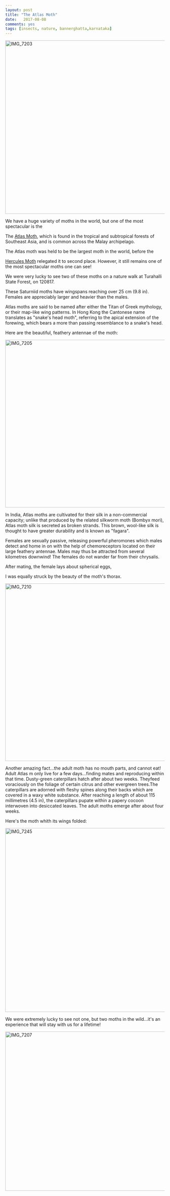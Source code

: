 ```yaml
---
layout: post
title: "The Atlas Moth"
date:   2017-08-08
comments: yes
tags: [insects, nature, bannerghatta,karnataka]
---
```

 <a data-flickr-embed="true"  href="https://www.flickr.com/photos/86494503@N00/36370992912/in/album-72157684936846094/" title="IMG_7203"><img src="https://farm5.staticflickr.com/4343/36370992912_6499523cd4_c.jpg" width="800" height="548" alt="IMG_7203"></a>
 
 We have a huge variety of moths in the world, but one of the most spectacular is the
  
 The [Atlas Moth](https://en.wikipedia.org/wiki/Attacus_atlas), which is found in the tropical and subtropical forests of Southeast Asia, and is common across the Malay archipelago.
 
 The Atlas moth was held to be the largest moth in the world, before the 
 
 [Hercules Moth](https://en.wikipedia.org/wiki/Coscinocera_hercules) relegated it to second place. However, it still remains one of the most spectacular moths one can see!
 
 We were very lucky to see two of these moths on a nature walk at Turahalli State Forest, on 120817.
 
 These Saturniid moths have wingspans  reaching over 25 cm (9.8 in). Females are appreciably larger and heavier than the males.
 
 Atlas moths are said to be named after either the Titan of Greek mythology, or their map-like wing patterns. In Hong Kong the Cantonese name translates as "snake's head moth", referring to the apical extension of the forewing, which bears a more than passing resemblance to a snake's head.
 
Here are the beautiful, feathery antennae of the moth:

<a data-flickr-embed="true"  href="https://www.flickr.com/photos/86494503@N00/36370995492/in/album-72157684936846094/" title="IMG_7205"><img src="https://farm5.staticflickr.com/4366/36370995492_0d9d188a70_c.jpg" width="800" height="530" alt="IMG_7205"></a>

In India, Atlas moths are cultivated for their silk in a non-commercial capacity; unlike that produced by the related silkworm moth (Bombyx mori), Atlas moth silk is secreted as broken strands. This brown, wool-like silk is thought to have greater durability and is known as "fagara".

Females are sexually passive, releasing powerful pheromones which males detect and home in on with the help of chemoreceptors located on their large feathery antennae. Males may thus be attracted from several kilometres downwind! The females do not wander far from their chrysalis.

After mating, the female lays about spherical eggs,

I was equally struck by the beauty of the moth's thorax.

<a data-flickr-embed="true"  href="https://www.flickr.com/photos/86494503@N00/36142842580/in/album-72157684936846094/" title="IMG_7210"><img src="https://farm5.staticflickr.com/4334/36142842580_a21d326234_c.jpg" width="800" height="561" alt="IMG_7210"></a>

Another amazing fact...the adult moth has no mouth parts, and cannot eat! Adult Atlas m only live for a few days...finding mates and reproducing within that time. Dusty-green caterpillars hatch after about two weeks. Theyfeed voraciously on the foliage of certain citrus and other evergreen trees.The caterpillars are adorned with fleshy spines along their backs which are covered in a waxy white substance. After reaching a length of about 115 millimetres (4.5 in), the caterpillars pupate within a papery cocoon interwoven into desiccated leaves. The adult moths emerge after about four weeks.
  
 Here's the moth whith its wings folded:
 
 <a data-flickr-embed="true"  href="https://www.flickr.com/photos/86494503@N00/36404441711/in/dateposted-friend/" title="IMG_7245"><img src="https://farm5.staticflickr.com/4402/36404441711_1ecaef03c7_c.jpg" width="800" height="581" alt="IMG_7245"></a>
 
 We were extremely lucky to see not one, but two moths in the wild...it's an experience that will stay with us for a lifetime!
 
 <a data-flickr-embed="true"  href="https://www.flickr.com/photos/86494503@N00/36370998552/in/album-72157684936846094/" title="IMG_7207"><img src="https://farm5.staticflickr.com/4386/36370998552_3c990784f3_c.jpg" width="800" height="503" alt="IMG_7207"></a>
 

